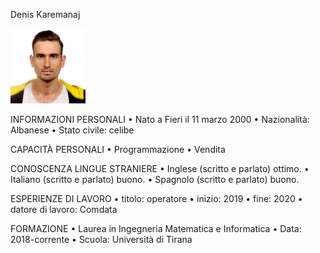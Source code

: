 Denis Karemanaj
 
 <img src="images/denis.JPG" width="120" >
 


INFORMAZIONI PERSONALI
• Nato a Fieri il 11 marzo 2000
• Nazionalità: Albanese
• Stato civile: celibe


CAPACITÀ PERSONALI
• Programmazione
• Vendita


CONOSCENZA LINGUE STRANIERE
• Inglese (scritto e parlato) ottimo. 
• Italiano (scritto e parlato) buono.
• Spagnolo (scritto e parlato) buono.


ESPERIENZE DI LAVORO
• titolo: operatore
  • inizio: 2019
  • fine: 2020
  • datore di lavoro: Comdata
  
  
FORMAZIONE 
• Laurea in Ingegneria Matematica e Informatica
   • Data: 2018-corrente
   • Scuola: Università di Tirana
